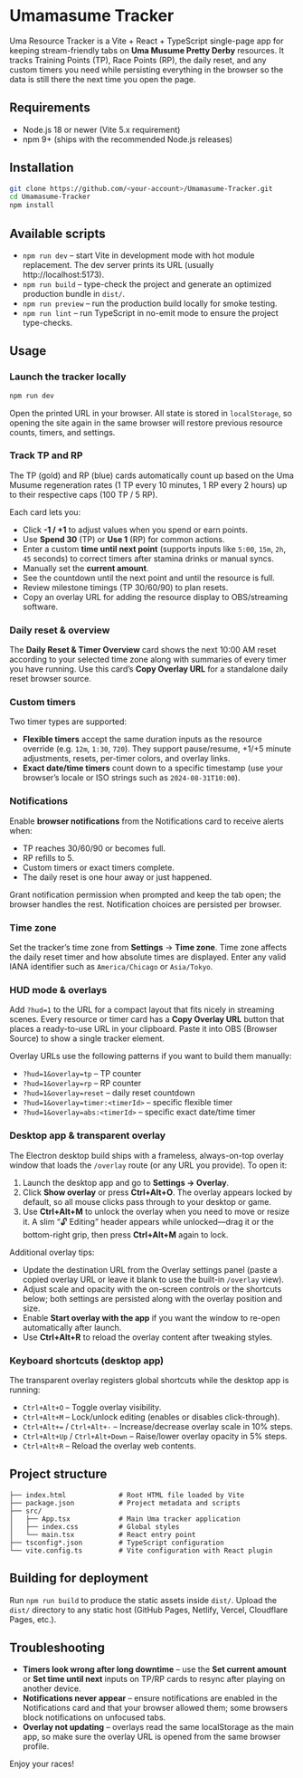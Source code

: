 # Umamasume Tracker

Uma Resource Tracker is a Vite + React + TypeScript single-page app for keeping stream-friendly tabs on **Uma Musume Pretty Derby** resources.
It tracks Training Points (TP), Race Points (RP), the daily reset, and any custom timers you need while persisting everything in the browser so the data is still there the next time you open the page.

## Requirements

- Node.js 18 or newer (Vite 5.x requirement)
- npm 9+ (ships with the recommended Node.js releases)

## Installation

```bash
git clone https://github.com/<your-account>/Umamasume-Tracker.git
cd Umamasume-Tracker
npm install
```

## Available scripts

- `npm run dev` – start Vite in development mode with hot module replacement. The dev server prints its URL (usually http://localhost:5173).
- `npm run build` – type-check the project and generate an optimized production bundle in `dist/`.
- `npm run preview` – run the production build locally for smoke testing.
- `npm run lint` – run TypeScript in no-emit mode to ensure the project type-checks.

## Usage

### Launch the tracker locally

```bash
npm run dev
```

Open the printed URL in your browser. All state is stored in `localStorage`, so opening the site again in the same browser will restore previous resource counts, timers, and settings.

### Track TP and RP

The TP (gold) and RP (blue) cards automatically count up based on the Uma Musume regeneration rates (1 TP every 10 minutes, 1 RP every 2 hours) up to their respective caps (100 TP / 5 RP).

Each card lets you:

- Click **-1 / +1** to adjust values when you spend or earn points.
- Use **Spend 30** (TP) or **Use 1** (RP) for common actions.
- Enter a custom **time until next point** (supports inputs like `5:00`, `15m`, `2h`, `45` seconds) to correct timers after stamina drinks or manual syncs.
- Manually set the **current amount**.
- See the countdown until the next point and until the resource is full.
- Review milestone timings (TP 30/60/90) to plan resets.
- Copy an overlay URL for adding the resource display to OBS/streaming software.

### Daily reset & overview

The **Daily Reset & Timer Overview** card shows the next 10:00 AM reset according to your selected time zone along with summaries of every timer you have running. Use this card’s **Copy Overlay URL** for a standalone daily reset browser source.

### Custom timers

Two timer types are supported:

- **Flexible timers** accept the same duration inputs as the resource override (e.g. `12m`, `1:30`, `720`). They support pause/resume, +1/+5 minute adjustments, resets, per-timer colors, and overlay links.
- **Exact date/time timers** count down to a specific timestamp (use your browser’s locale or ISO strings such as `2024-08-31T10:00`).

### Notifications

Enable **browser notifications** from the Notifications card to receive alerts when:

- TP reaches 30/60/90 or becomes full.
- RP refills to 5.
- Custom timers or exact timers complete.
- The daily reset is one hour away or just happened.

Grant notification permission when prompted and keep the tab open; the browser handles the rest. Notification choices are persisted per browser.

### Time zone

Set the tracker’s time zone from **Settings** → **Time zone**. Time zone affects the daily reset timer and how absolute times are displayed. Enter any valid IANA identifier such as `America/Chicago` or `Asia/Tokyo`.

### HUD mode & overlays

Add `?hud=1` to the URL for a compact layout that fits nicely in streaming scenes. Every resource or timer card has a **Copy Overlay URL** button that places a ready-to-use URL in your clipboard. Paste it into OBS (Browser Source) to show a single tracker element.

Overlay URLs use the following patterns if you want to build them manually:

- `?hud=1&overlay=tp` – TP counter
- `?hud=1&overlay=rp` – RP counter
- `?hud=1&overlay=reset` – daily reset countdown
- `?hud=1&overlay=timer:<timerId>` – specific flexible timer
- `?hud=1&overlay=abs:<timerId>` – specific exact date/time timer

### Desktop app & transparent overlay

The Electron desktop build ships with a frameless, always-on-top overlay window that loads the `/overlay` route (or any URL you provide). To open it:

1. Launch the desktop app and go to **Settings → Overlay**.
2. Click **Show overlay** or press **Ctrl+Alt+O**. The overlay appears locked by default, so all mouse clicks pass through to your desktop or game.
3. Use **Ctrl+Alt+M** to unlock the overlay when you need to move or resize it. A slim “🔓 Editing” header appears while unlocked—drag it or the bottom-right grip, then press **Ctrl+Alt+M** again to lock.

Additional overlay tips:

- Update the destination URL from the Overlay settings panel (paste a copied overlay URL or leave it blank to use the built-in `/overlay` view).
- Adjust scale and opacity with the on-screen controls or the shortcuts below; both settings are persisted along with the overlay position and size.
- Enable **Start overlay with the app** if you want the window to re-open automatically after launch.
- Use **Ctrl+Alt+R** to reload the overlay content after tweaking styles.

### Keyboard shortcuts (desktop app)

The transparent overlay registers global shortcuts while the desktop app is running:

- `Ctrl+Alt+O` – Toggle overlay visibility.
- `Ctrl+Alt+M` – Lock/unlock editing (enables or disables click-through).
- `Ctrl+Alt+=` / `Ctrl+Alt+-` – Increase/decrease overlay scale in 10% steps.
- `Ctrl+Alt+Up` / `Ctrl+Alt+Down` – Raise/lower overlay opacity in 5% steps.
- `Ctrl+Alt+R` – Reload the overlay web contents.

## Project structure

```
├── index.html             # Root HTML file loaded by Vite
├── package.json           # Project metadata and scripts
├── src/
│   ├── App.tsx            # Main Uma tracker application
│   ├── index.css          # Global styles
│   └── main.tsx           # React entry point
├── tsconfig*.json         # TypeScript configuration
└── vite.config.ts         # Vite configuration with React plugin
```

## Building for deployment

Run `npm run build` to produce the static assets inside `dist/`. Upload the `dist/` directory to any static host (GitHub Pages, Netlify, Vercel, Cloudflare Pages, etc.).

## Troubleshooting

- **Timers look wrong after long downtime** – use the **Set current amount** or **Set time until next** inputs on TP/RP cards to resync after playing on another device.
- **Notifications never appear** – ensure notifications are enabled in the Notifications card and that your browser allowed them; some browsers block notifications on unfocused tabs.
- **Overlay not updating** – overlays read the same localStorage as the main app, so make sure the overlay URL is opened from the same browser profile.

Enjoy your races!
